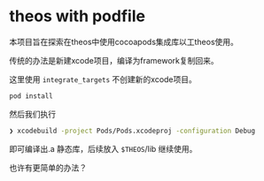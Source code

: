 
# theos with podfile


本项目旨在探索在theos中使用cocoapods集成库以工theos使用。


传统的办法是新建xcode项目，编译为framework复制回来。

这里使用 `integrate_targets` 不创建新的xcode项目。


```bash
pod install
```

然后我们执行
```bash
❯ xcodebuild -project Pods/Pods.xcodeproj -configuration Debug
```

即可编译出.a 静态库，后续放入 `$THEOS`/lib 继续使用。



也许有更简单的办法？

